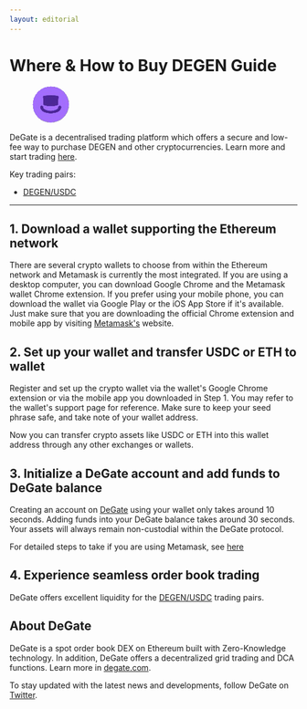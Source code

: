 ```yaml
---
layout: editorial
---
```


# Where & How to Buy DEGEN Guide

<figure><img src="../.gitbook/assets/degen_0xf4feec8cf825cd5b23f8abb3075c01c22abd43521718172142811.jpg" alt="" width="64" style="border-radius: 50%;"><figcaption></figcaption></figure>

DeGate is a decentralised trading platform which offers a secure and low-fee way to purchase DEGEN and other cryptocurrencies. Learn more and start trading [here](https://app.degate.com/trade/USDC/0xf4feec8cf825cd5b23f8abb3075c01c22abd4352?utm_source=howtobuy).&#x20;

Key trading pairs:

* [DEGEN/USDC](https://app.degate.com/trade/USDC/DEGEN?utm_source=howtobuy)

***

## 1. Download a wallet supporting the Ethereum network

There are several crypto wallets to choose from within the Ethereum network and Metamask is currently the most integrated. If you are using a desktop computer, you can download Google Chrome and the Metamask wallet Chrome extension. If you prefer using your mobile phone, you can download the wallet via Google Play or the iOS App Store if it's available. Just make sure that you are downloading the official Chrome extension and mobile app by visiting [Metamask's](https://metamask.io/) website.

## 2. Set up your wallet and transfer USDC or ETH to wallet

Register and set up the crypto wallet via the wallet's Google Chrome extension or via the mobile app you downloaded in Step 1. You may refer to the wallet's support page for reference. Make sure to keep your seed phrase safe, and take note of your wallet address.&#x20;

Now you can transfer crypto assets like USDC or ETH into this wallet address through any other exchanges or wallets.

## 3. Initialize a DeGate account and add funds to DeGate balance

Creating an account on [DeGate](https://app.degate.com/?utm_source=DEGEN_howtobuy) using your wallet only takes around 10 seconds. Adding funds into your DeGate balance takes around 30 seconds. Your assets will always remain non-custodial within the DeGate protocol.

For detailed steps to take if you are using Metamask, see [here](https://docs.degate.com/v/product_en/main-features/wallet-connectivity/metamask)

## 4. Experience seamless order book trading

DeGate offers excellent liquidity for the [DEGEN/USDC](https://app.degate.com/trade/USDC/DEGEN?utm_source=howtobuy) trading pairs.&#x20;

## About DeGate

DeGate is a spot order book DEX on Ethereum built with Zero-Knowledge technology. In addition, DeGate offers a decentralized grid trading and DCA functions. Learn more in [degate.com](https://degate.com/?utm_source=DEGEN_howtobuy).

To stay updated with the latest news and developments, follow DeGate on [Twitter](https://twitter.com/degatedex).
